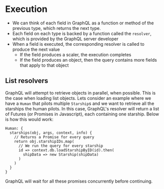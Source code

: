 # Execution

- We can think of each field in GraphQL as a function or method of the previous type, which returns the next type.
- Each field on each type is backed by a function called the `resolver`, which is provided by the GraphQL server developer
- When a field is executed, the corresponding resolver is called to produce the next value
	- If the field produces a scaler, the execution completes
	- If the field produces an object, then the query contains more fields that apply to that object


## List resolvers

GraphQL will attempt to retrieve objects in parallel, when possible. This is the case when loading list objects. Lets consider an example where we have a `Human` that pilots multiple `Starship`s and we want to retrieve all the starships the human pilots. In this case, GraphQL's resolver will return a list of Futures (or Promises in Javascript), each containing one starship. Below is how this would work:

```
Human: {
  starships(obj, args, context, info) {
    // Returns a Promise for every query
    return obj.starshipIDs.map( 
	  // We run the query for every starship
      id => context.db.loadStarshipByID(id).then(
        shipData => new Starship(shipData)
      )
    )
  }
}
```

GraphQL will wait for all these promises concurrently before continuing.